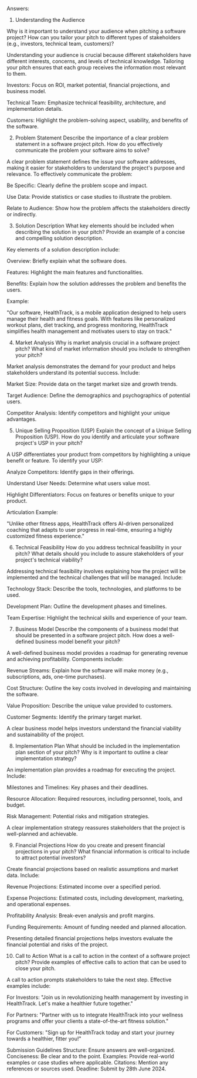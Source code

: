 Answers:
1. Understanding the Audience
   
Why is it important to understand your audience when pitching a software project? How can you tailor your pitch to different types of stakeholders (e.g., investors, technical team, customers)?

Understanding your audience is crucial because different stakeholders have different interests, concerns, and levels of technical knowledge. Tailoring your pitch ensures that each group receives the information most relevant to them.

Investors: Focus on ROI, market potential, financial projections, and business model.

Technical Team: Emphasize technical feasibility, architecture, and implementation details.

Customers: Highlight the problem-solving aspect, usability, and benefits of the software.


2. Problem Statement
Describe the importance of a clear problem statement in a software project pitch. How do you effectively communicate the problem your software aims to solve?

A clear problem statement defines the issue your software addresses, making it easier for stakeholders to understand the project's purpose and relevance. To effectively communicate the problem:

Be Specific: Clearly define the problem scope and impact.

Use Data: Provide statistics or case studies to illustrate the problem.

Relate to Audience: Show how the problem affects the stakeholders directly or indirectly.


3. Solution Description
What key elements should be included when describing the solution in your pitch? Provide an example of a concise and compelling solution description.

Key elements of a solution description include:

Overview: Briefly explain what the software does.

Features: Highlight the main features and functionalities.

Benefits: Explain how the solution addresses the problem and benefits the users.

Example:

"Our software, HealthTrack, is a mobile application designed to help users manage their health and fitness goals. With features like personalized workout plans, diet tracking, and progress monitoring, HealthTrack simplifies health management and motivates users to stay on track."


4. Market Analysis
Why is market analysis crucial in a software project pitch? What kind of market information should you include to strengthen your pitch?

Market analysis demonstrates the demand for your product and helps stakeholders understand its potential success. Include:

Market Size: Provide data on the target market size and growth trends.

Target Audience: Define the demographics and psychographics of potential users.

Competitor Analysis: Identify competitors and highlight your unique advantages.


5. Unique Selling Proposition (USP)
Explain the concept of a Unique Selling Proposition (USP). How do you identify and articulate your software project's USP in your pitch?

A USP differentiates your product from competitors by highlighting a unique benefit or feature. To identify your USP:

Analyze Competitors: Identify gaps in their offerings.

Understand User Needs: Determine what users value most.

Highlight Differentiators: Focus on features or benefits unique to your product.

Articulation Example:

"Unlike other fitness apps, HealthTrack offers AI-driven personalized coaching that adapts to user progress in real-time, ensuring a highly customized fitness experience."


6. Technical Feasibility
How do you address technical feasibility in your pitch? What details should you include to assure stakeholders of your project's technical viability?

Addressing technical feasibility involves explaining how the project will be implemented and the technical challenges that will be managed. Include:

Technology Stack: Describe the tools, technologies, and platforms to be used.

Development Plan: Outline the development phases and timelines.

Team Expertise: Highlight the technical skills and experience of your team.


7. Business Model
Describe the components of a business model that should be presented in a software project pitch. How does a well-defined business model benefit your pitch?

A well-defined business model provides a roadmap for generating revenue and achieving profitability. Components include:

Revenue Streams: Explain how the software will make money (e.g., subscriptions, ads, one-time purchases).

Cost Structure: Outline the key costs involved in developing and maintaining the software.

Value Proposition: Describe the unique value provided to customers.

Customer Segments: Identify the primary target market.

A clear business model helps investors understand the financial viability and sustainability of the project.


8. Implementation Plan
What should be included in the implementation plan section of your pitch? Why is it important to outline a clear implementation strategy?

An implementation plan provides a roadmap for executing the project. Include:

Milestones and Timelines: Key phases and their deadlines.

Resource Allocation: Required resources, including personnel, tools, and budget.

Risk Management: Potential risks and mitigation strategies.

A clear implementation strategy reassures stakeholders that the project is well-planned and achievable.


9. Financial Projections
How do you create and present financial projections in your pitch? What financial information is critical to include to attract potential investors?

Create financial projections based on realistic assumptions and market data. Include:

Revenue Projections: Estimated income over a specified period.

Expense Projections: Estimated costs, including development, marketing, and operational expenses.

Profitability Analysis: Break-even analysis and profit margins.

Funding Requirements: Amount of funding needed and planned allocation.

Presenting detailed financial projections helps investors evaluate the financial potential and risks of the project.


10. Call to Action
What is a call to action in the context of a software project pitch? Provide examples of effective calls to action that can be used to close your pitch.

A call to action prompts stakeholders to take the next step. Effective examples include:

For Investors: "Join us in revolutionizing health management by investing in HealthTrack. Let's make a healthier future together."

For Partners: "Partner with us to integrate HealthTrack into your wellness programs and offer your clients a state-of-the-art fitness solution."

For Customers: "Sign up for HealthTrack today and start your journey towards a healthier, fitter you!"


Submission Guidelines
Structure: Ensure answers are well-organized.
Conciseness: Be clear and to the point.
Examples: Provide real-world examples or case studies where applicable.
Citations: Mention any references or sources used.
Deadline: Submit by 28th June 2024.

